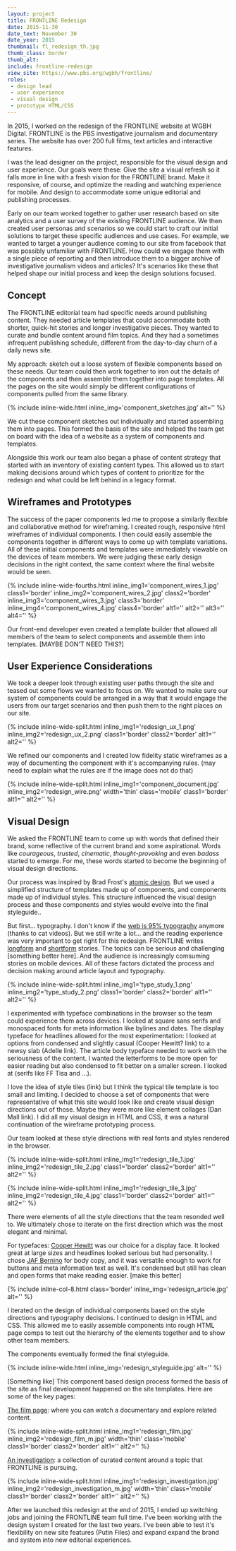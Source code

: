 ```yaml
---
layout: project
title: FRONTLINE Redesign
date: 2015-11-30
date_text: November 30
date_year: 2015
thumbnail: fl_redesign_th.jpg
thumb_class: border
thumb_alt: 
include: frontline-redesign
view_site: https://www.pbs.org/wgbh/frontline/
roles: 
 - design lead
 - user experience
 - visual design
 - prototype HTML/CSS
---
```


In 2015, I worked on the redesign of the FRONTLINE website at WGBH Digital. FRONTLINE is the PBS investigative journalism and documentary series. The website has over 200 full films, text articles and interactive features.

I was the lead designer on the project, responsible for the visual design and user experience. Our goals were these: Give the site a visual refresh so it falls more in line with a fresh vision for the FRONTLINE brand. Make it responsive, of course, and optimize the reading and watching experience for mobile. And design to accommodate some unique editorial and publishing processes.

Early on our team worked together to gather user research based on site analytics and a user survey of the existing FRONTLINE audience. We then created user personas and scenarios so we could start to craft our initial solutions to target these specific audiences and use cases. For example, we wanted to target a younger audience coming to our site from facebook that was possibly unfamiliar with FRONTLINE. How could we engage them with a single piece of reporting and then introduce them to a bigger archive of investigative journalism videos and articles? It's scenarios like these that helped shape our initial process and keep the design solutions focused.

## Concept

The FRONTLINE editorial team had specific needs around publishing content. They needed article templates that could accommodate both shorter, quick-hit stories and longer investigative pieces. They wanted to curate and bundle content around film topics. And they had a sometimes infrequent publishing schedule, different from the day-to-day churn of a daily news site. 

My approach: sketch out a loose system of flexible components based on these needs. Our team could then work together to iron out the details of the components and then assemble them together into page templates. All the pages on the site would simply be different configurations of components pulled from the same library.

{% include inline-wide.html inline_img='component_sketches.jpg' alt='' %}

We cut these component sketches out individually and started assembling them into pages. This formed the basis of the site and helped the team get on board with the idea of a website as a system of components and templates. 

Alongside this work our team also began a phase of content strategy that started with an inventory of existing content types. This allowed us to start making decisions around which types of content to prioritize for the redesign and what could be left behind in a legacy format. 

## Wireframes and Prototypes

The success of the paper components led me to propose a similarly flexible and collaborative method for wireframing. I created rough, responsive html wireframes of individual components. I then could easily assemble the components together in different ways to come up with template variations. All of these initial components and templates were immediately viewable on the devices of team members. We were judging these early design decisions in the right context, the same context where the final website would be seen.

{% include inline-wide-fourths.html inline_img1='component_wires_1.jpg' class1='border' inline_img2='component_wires_2.jpg' class2='border' inline_img3='component_wires_3.jpg' class3='border' inline_img4='component_wires_4.jpg' class4='border' alt1='' alt2='' alt3='' alt4='' %}

Our front-end developer even created a template builder that allowed all members of the team to select components and assemble them into templates. [MAYBE DON'T NEED THIS?]

## User Experience Considerations

We took a deeper look through existing user paths through the site and teased out some flows we wanted to focus on. We wanted to make sure our system of components could be arranged in a way that it would engage the users from our target scenarios and then push them to the right places on our site.

{% include inline-wide-split.html inline_img1='redesign_ux_1.png' inline_img2='redesign_ux_2.png'  class1='border' class2='border' alt1='' alt2='' %}

We refined our components and I created low fidelity static wireframes as a way of documenting the component with it's accompanying rules. (may need to explain what the rules are if the image does not do that)

{% include inline-wide-split.html inline_img1='component_document.jpg' inline_img2='redesign_wire.png' width='thin' class='mobile' class1='border' alt1='' alt2='' %}

## Visual Design

We asked the FRONTLINE team to come up with words that defined their brand, some reflective of the current brand and some aspirational. Words like *courageous*, *trusted*, *cinematic*, *thought-provoking* and even *badass* started to emerge. For me, these words started to become the beginning of visual design directions.

Our process was inspired by Brad Frost's [atomic design](http://bradfrost.com/blog/post/atomic-web-design/). But we used a simplified structure of templates made up of components, and components made up of individual styles. This structure influenced the visual design process and these components and styles would evolve into the final styleguide..

But first… typography. I don't know if the [web is 95% typography](https://ia.net/topics/the-web-is-all-about-typography-period) anymore (thanks to cat videos). But we still write a lot… and the reading experience was very important to get right for this redesign. FRONTLINE writes [longform](https://www.pbs.org/wgbh/frontline/article/the-battle-over-bunkerville/) and [shortform](https://www.pbs.org/wgbh/frontline/article/hhs-official-says-agency-lost-track-of-nearly-1500-unaccompanied-minors/) stories. The topics can be serious and challenging [something better here]. And the audience is increasingly comsuming stories on mobile devices. All of these factors dictated the process and decision making around article layout and typography. 

{% include inline-wide-split.html inline_img1='type_study_1.png' inline_img2='type_study_2.png'  class1='border' class2='border' alt1='' alt2='' %}

I experimented with typeface combinations in the browser so the team could experience them across devices. I looked at square sans serifs and monospaced fonts for meta information like bylines and dates. The display typeface for headlines allowed for the most experimentation: I looked at options from condensed and slightly casual (Cooper Hewitt? link) to a newsy slab (Adelle link). The article body typeface needed to work with the seriousness of the content. I wanted the letterforms to be more open for easier reading but also condensed to fit better on a smaller screen. I looked at (serifs like FF Tisa and …). 

I love the idea of style tiles (link) but I think the typical tile template is too small and limiting. I decided to choose a set of components that were representative of what this site would look like and create visual design directions out of those. Maybe they were more like element collages (Dan Mall link). I did all my visual design in HTML and CSS, it was a natural continuation of the wireframe prototyping process. 

Our team looked at these style directions with real fonts and styles rendered in the browser.

{% include inline-wide-split.html inline_img1='redesign_tile_1.jpg' inline_img2='redesign_tile_2.jpg' class1='border' class2='border' alt1='' alt2='' %}

{% include inline-wide-split.html inline_img1='redesign_tile_3.jpg' inline_img2='redesign_tile_4.jpg' class1='border' class2='border' alt1='' alt2='' %}

There were elements of all the style directions that the team resonded well to. We ultimately chose to iterate on the first direction which was the most elegant and minimal. 

For typefaces: [Cooper Hewitt](https://www.cooperhewitt.org/open-source-at-cooper-hewitt/cooper-hewitt-the-typeface-by-chester-jenkins/) was our choice for a display face. It looked great at large sizes and headlines looked serious but had personality. I chose [JAF Bernino](https://justanotherfoundry.com/bernini-sans) for body copy, and it was versatile enough to work for buttons and meta information text as well. It's condensed but still has clean and open forms that make reading easier. [make this better]

{% include inline-col-8.html class='border' inline_img='redesign_article.jpg' alt='' %}

I iterated on the design of individual components based on the style directions and typography decisions. I continued to design in HTML and CSS. This allowed me to easily assemble components into rough HTML page comps to test out the hierarchy of the elements together and to show other team members. 

The components eventually formed the final styleguide.

{% include inline-wide.html inline_img='redesign_styleguide.jpg' alt='' %}

[Something like] This component based design process formed the basis of the site as final development happened on the site templates. Here are some of the key pages:

[The film page](https://www.pbs.org/wgbh/frontline/film/war-on-the-epa/): where you can watch a documentary and explore related content. 

{% include inline-wide-split.html inline_img1='redesign_film.jpg' inline_img2='redesign_film_m.jpg' width='thin' class='mobile' class1='border' class2='border' alt1='' alt2='' %}

[An investigation](https://www.pbs.org/wgbh/frontline/investigation/locked-up-in-america/): a collection of curated content around a topic that FRONTLINE is pursuing.

{% include inline-wide-split.html inline_img1='redesign_investigation.jpg' inline_img2='redesign_investigation_m.jpg' width='thin' class='mobile' class1='border' class2='border' alt1='' alt2='' %}

After we launched this redesign at the end of 2015, I ended up switching jobs and joining the FRONTLINE team full time. I've been working with the design system I created for the last two years. I've been able to test it's flexibility on new site features (Putin Files) and expand expand the brand and system into new editorial experiences. 



